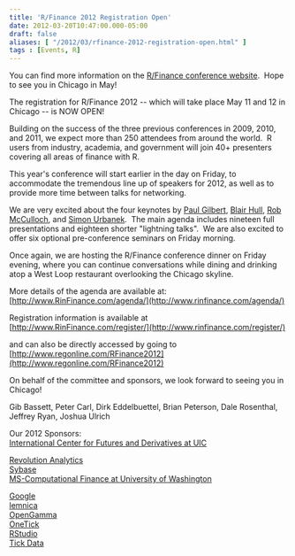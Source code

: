 ```yaml
---
title: 'R/Finance 2012 Registration Open'
date: 2012-03-20T10:47:00.000-05:00
draft: false
aliases: [ "/2012/03/rfinance-2012-registration-open.html" ]
tags : [Events, R]
---
```


You can find more information on the [R/Finance conference website](http://www.rinfinance.com/).  Hope to see you in Chicago in May!  
  
  
The registration for R/Finance 2012 -- which will take place May 11 and 12 in Chicago -- is NOW OPEN!  
  
Building on the success of the three previous conferences in 2009, 2010, and 2011, we expect more than 250 attendees from around the world.  R users from industry, academia, and government will join 40+ presenters covering all areas of finance with R.  
  
This year's conference will start earlier in the day on Friday, to accommodate the tremendous line up of speakers for 2012, as well as to provide more time between talks for networking.  
  
We are very excited about the four keynotes by [Paul Gilbert](http://tsdbi.r-forge.r-project.org/), [Blair Hull](http://en.wikipedia.org/wiki/Blair_Hull), [Rob McCulloch](http://www.rob-mcculloch.org/), and [Simon Urbanek](http://simon.urbanek.info/).  The main agenda includes nineteen full presentations and eighteen shorter "lightning talks".  We are also excited to offer six optional pre-conference seminars on Friday morning.  
  
Once again, we are hosting the R/Finance conference dinner on Friday evening, where you can continue conversations while dining and drinking atop a West Loop restaurant overlooking the Chicago skyline.  
  
More details of the agenda are available at:  
[http://www.RinFinance.com/agenda/](http://www.rinfinance.com/agenda/)  
  
Registration information is available at  
[http://www.RinFinance.com/register/](http://www.rinfinance.com/register/)  
  
and can also be directly accessed by going to  
[http://www.regonline.com/RFinance2012](http://www.regonline.com/RFinance2012)  
  
On behalf of the committee and sponsors, we look forward to seeing you in Chicago!  
  
Gib Bassett, Peter Carl, Dirk Eddelbuettel, Brian Peterson, Dale Rosenthal, Jeffrey Ryan, Joshua Ulrich  
  
  
Our 2012 Sponsors:  
[International Center for Futures and Derivatives at UIC](http://www.uic.edu/cba/icfd)  
  
[Revolution Analytics](http://www.revolutionanalytics.com/)  
[Sybase](http://www.sybase.com/)  
[MS-Computational Finance at University of Washington](http://computational-finance.uw.edu/masters-degree-in-computational-finance)  
  
[Google](http://www.google.com/)  
[lemnica](http://www.lemnica.com/)  
[OpenGamma](http://www.opengamma.com/)  
[OneTick](http://www.onetick.com/)  
[RStudio](http://www.rstudio.org/)  
[Tick Data](http://www.tickdata.com/)
